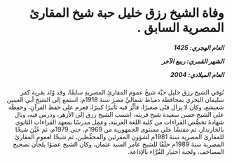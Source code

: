<h1 dir="rtl">وفاة الشيخ رزق خليل حبة شيخ المقارئ المصرية السابق .</h1>

<h5 dir="rtl">العام الهجري:  1425

الشهر القمري: ربيع الآخر

العام الميلادي: 2004</h5>

<p dir="rtl">تُوفي الشيخ رزق خليل حبَّة شيخُ عمومِ المقارئِ المصريةِ سابقًا، وقد وُلد بقرية كفر سليمان البحري بمحافظة دمياط شماليَّ مصرَ سنةَ 1918م.
استمع إلى الشيخ أبي العينين شعيشع، وكان لا يزال فتًى صغيرًا، فأثَّرَ فيه تأثيرًا كبيرًا، فعزم على حفظ القرآنِ، وحفِظَه على الشيخ حسن سعيدة شيخ قريته، انتسب الشيخ رزق إلى الأزهر، ودرس فيه، ونال شهادةَ تخصُّص القراءات من كلية اللغة العربية، وعمِل مدرسًا بمعهد القراءات الثانوي بالخازندار، ثم مفتشًا على مستوى الجمهورية من 1969م، حتى 1979م، ثم عُيِّنَ شيخًا للمقارئ المصرية سنةَ 1981م لشؤون المقرئين والمحفِّظين، ثم شيخًا لعمومِ المقارئِ المصرية سنةَ 1989م خلَفًا للشيخ عامر السيد عثمان، وكان الشيخ عضوًا بلجان تصحيح المصاحف، ولجنة اختبار القُرَّاء بالإذاعة.</p></br>
